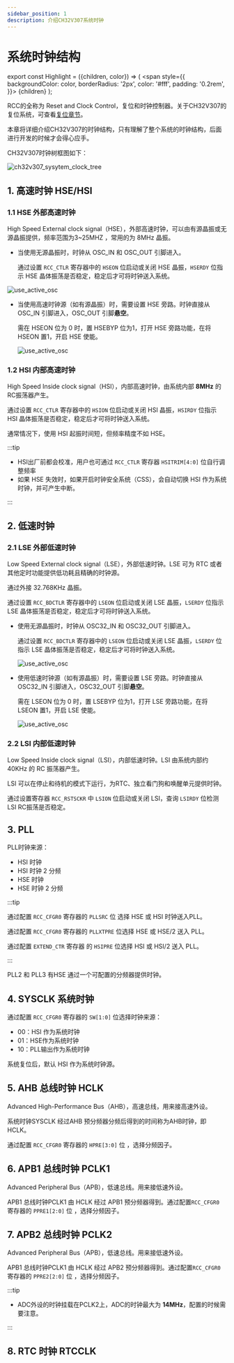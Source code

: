 ```yaml
---
sidebar_position: 1
description: 介绍CH32V307系统时钟
---
```


# 系统时钟结构

export const Highlight = ({children, color}) => (
  <span
    style={{
      backgroundColor: color,
      borderRadius: '2px',
      color: '#fff',
      padding: '0.2rem',
    }}>
    {children}
  </span>
);



RCC的全称为 Reset and Clock Control，复位和时钟控制器。关于CH32V307的复位系统，可查看[复位章节](/docs/MCU+/CH32V307/Reference%20Manual/%E5%A4%8D%E4%BD%8D%E3%80%81%E6%89%A9%E5%B1%95%E5%92%8C%E6%97%B6%E9%92%9F%E6%8E%A7%E5%88%B6/%E5%A4%8D%E4%BD%8D)。

本章将详细介绍CH32V307的时钟结构，只有理解了整个系统的时钟结构，后面进行开发的时候才会得心应手。

CH32V307时钟树框图如下：

![ch32v307_sysytem_clock_tree](img\ch32v307_sysytem_clock_tree.png)

## 1. 高速时钟 HSE/HSI

### 1.1 HSE 外部高速时钟

High Speed External clock signal（HSE），外部高速时钟，可以由有源晶振或无源晶振提供，频率范围为<Highlight color="#25c2a0">3~25MHZ</Highlight> ，常用的为 8MHz 晶振。

- 当使用无源晶振时，时钟从 OSC_IN 和 OSC_OUT  引脚进入。

    通过设置 `RCC_CTLR` 寄存器中的 `HSEON` 位启动或关闭 HSE 晶振，`HSERDY` 位指示 HSE 晶体振荡是否稳定，稳定后才可将时钟送入系统。

![use_active_osc](img\HSE_use_passive_osc.png)

- 当使用高速时钟源（如有源晶振）时，需要设置 HSE 旁路。时钟直接从 OSC_IN 引脚进入，OSC_OUT 引脚**悬空**。

    需在 HSEON 位为 0 时，置 HSEBYP 位为1，打开 HSE 旁路功能，在将 HSEON 置1，开启 HSE 使能。

    ![use_active_osc](img\HSE_use_active_osc.png)

### 1.2 HSI 内部高速时钟

High Speed Inside clock signal（HSI），内部高速时钟，由系统内部 **8MHz** 的RC振荡器产生。

通过设置 `RCC_CTLR` 寄存器中的 `HSION` 位启动或关闭 HSI 晶振，`HSIRDY` 位指示 HSI 晶体振荡是否稳定，稳定后才可将时钟送入系统。

通常情况下，使用 HSI 起振时间短，但频率精度不如 HSE。

:::tip

- HSI出厂前都会校准，用户也可通过 `RCC_CTLR` 寄存器 `HSITRIM[4:0]` 位自行调整频率
- 如果 HSE 失效时，如果开启时钟安全系统（CSS），会自动切换 HSI 作为系统时钟，并可产生中断。

:::

## 2. 低速时钟

### 2.1 LSE 外部低速时钟

Low Speed External clock signal（LSE），外部低速时钟。LSE 可为 RTC 或者其他定时功能提供低功耗且精确的时钟源。

通过外接 32.768KHz 晶振。

通过设置 `RCC_BDCTLR` 寄存器中的 `LSEON` 位启动或关闭 LSE 晶振，`LSERDY` 位指示 LSE 晶体振荡是否稳定，稳定后才可将时钟送入系统。

- 使用无源晶振时，时钟从 OSC32_IN 和 OSC32_OUT  引脚进入。

    通过设置 `RCC_BDCTLR` 寄存器中的 `LSEON` 位启动或关闭 LSE 晶振，`LSERDY` 位指示 LSE 晶体振荡是否稳定，稳定后才可将时钟送入系统。

    ![use_active_osc](img\LSE_use_passive_osc.png)

- 使用低速时钟源（如有源晶振）时，需要设置 LSE 旁路。时钟直接从 OSC32_IN 引脚进入，OSC32_OUT 引脚**悬空**。

    需在 LSEON 位为 0 时，置 LSEBYP 位为1，打开 LSE 旁路功能，在将 LSEON 置1，开启 LSE 使能。

    ![use_active_osc](img\LSE_use_active_osc.png)

### 2.2 LSI 内部低速时钟

Low Speed Inside clock signal（LSI），内部低速时钟。LSI 由系统内部约 40KHz 的 RC 振荡器产生。

LSI 可以在停止和待机的模式下运行，为RTC、独立看门狗和唤醒单元提供时钟。

通过设置寄存器 `RCC_RSTSCKR` 中 `LSION` 位启动或关闭 LSI，查询 `LSIRDY` 位检测 LSI RC振荡是否稳定。



## 3. PLL

PLL时钟来源：

- HSI 时钟
- HSI 时钟 2 分频  
- HSE 时钟
- HSE 时钟 2 分频 

:::tip

通过配置 `RCC_CFGR0` 寄存器的 `PLLSRC` 位 选择 HSE 或 HSI 时钟送入PLL。

通过配置 `RCC_CFGR0` 寄存器的 `PLLXTPRE` 位选择 HSE 或 HSE/2 送入 PLL。

通过配置 `EXTEND_CTR` 寄存器 的 `HSIPRE` 位选择 HSI 或 HSI/2 送入 PLL。

:::

PLL2 和 PLL3 有HSE 通过一个可配置的分频器提供时钟。



## 4. SYSCLK 系统时钟

通过配置 `RCC_CFGR0` 寄存器的 `SW[1:0]` 位选择时钟来源：

- 00：HSI 作为系统时钟
- 01：HSE作为系统时钟
- 10：PLL输出作为系统时钟

系统复位后，默认 HSI 作为系统时钟源。

## 5. AHB 总线时钟 HCLK

Advanced High-Performance Bus（AHB），高速总线，用来接高速外设。

系统时钟SYSCLK 经过AHB 预分频器分频后得到的时间称为AHB时钟，即HCLK。

通过配置 `RCC_CFGR0` 寄存器的 `HPRE[3:0]` 位 ，选择分频因子。

## 6. APB1 总线时钟 PCLK1

Advanced Peripheral Bus（APB），低速总线。用来接低速外设。

APB1 总线时钟PCLK1 由 HCLK 经过 APB1 预分频器得到。通过配置`RCC_CFGR0` 寄存器的 `PPRE1[2:0]` 位 ，选择分频因子。

## 7. APB2 总线时钟 PCLK2

Advanced Peripheral Bus（APB），低速总线。用来接低速外设。

APB1 总线时钟PCLK1 由 HCLK 经过 APB2 预分频器得到。通过配置`RCC_CFGR0` 寄存器的 `PPRE2[2:0]` 位 ，选择分频因子。

:::tip

- ADC外设的时钟挂载在PCLK2上，ADC的时钟最大为 **14MHz**，配置的时候需要注意。

:::

## 8. RTC 时钟 RTCCLK

